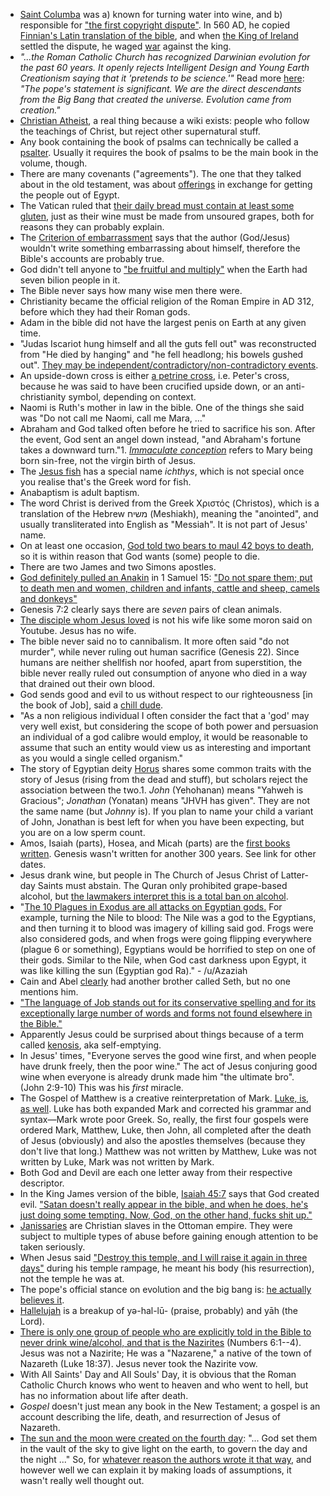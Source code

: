 - [Saint Columba](https://en.wikipedia.org/wiki/Columba) was a) known for turning water into wine, and b) responsible for ["the first copyright dispute"](https://www.youtube.com/watch?v=8f8xP-O0vD0). In 560 AD, he copied [Finnian's Latin translation of the bible](https://en.wikipedia.org/wiki/Finnian_of_Movilla), and when [the King of Ireland](https://en.wikipedia.org/wiki/Diarmait_mac_Cerbaill) settled the dispute, he waged [war](https://en.wikipedia.org/wiki/Battle_of_C%C3%BAl_Dreimhne) against the king.
- _"...the Roman Catholic Church has recognized Darwinian evolution for the past 60 years. It openly rejects Intelligent Design and Young Earth Creationism saying that it 'pretends to be science.'"_ Read more [here](https://www.independent.co.uk/news/world/europe/pope-francis-declares-evolution-and-big-bang-theory-are-right-and-god-isnt-a-magician-with-a-magic-9822514.html): _"The pope's statement is significant. We are the direct descendants from the Big Bang that created the universe. Evolution came from creation."_
- [Christian Atheist](https://en.wikipedia.org/wiki/Christian_atheism), a real thing because a wiki exists: people who follow the teachings of Christ, but reject other supernatural stuff.
- Any book containing the book of psalms can technically be called a [psalter](https://en.wikipedia.org/wiki/Psalter). Usually it requires the book of psalms to be the main book in the volume, though.
- There are many covenants ("agreements"). The one that they talked about in the old testament, was about [offerings](https://www.mechon-mamre.org/p/pt/pt0220.htm#22) in exchange for getting the people out of Egypt.
- The Vatican ruled that [their daily bread must contain at least some gluten](https://www.rt.com/viral/395810-gluten-free-holy-bread/), just as their wine must be made from unsoured grapes, both for reasons they can probably explain.
- The [Criterion of embarrassment](https://en.wikipedia.org/wiki/Criterion_of_embarrassment) says that the author (God/Jesus) wouldn't write something embarrassing about himself, therefore the Bible's accounts are probably true.
- God didn't tell anyone to ["be fruitful and multiply"](https://en.wikipedia.org/wiki/Cultural_mandate) when the Earth had seven bilion people in it.
- The Bible never says how many wise men there were.
- Christianity became the official religion of the Roman Empire in AD 312, before which they had their Roman gods.
- Adam in the bible did not have the largest penis on Earth at any given time.
- "Judas Iscariot hung himself and all the guts fell out" was reconstructed from "He died by hanging" and "he fell headlong; his bowels gushed out". [They may be independent/contradictory/non-contradictory events](https://carm.org/bible-difficulties/matthew-mark/how-did-judas-die-hanging-or-falling-down).
- An upside-down cross is either [a petrine cross](https://en.wikipedia.org/wiki/Cross_of_Saint_Peter), i.e. Peter's cross, because he was said to have been crucified upside down, or an anti-christianity symbol, depending on context.
- Naomi is Ruth's mother in law in the bible. One of the things she said was "Do not call me Naomi, call me Mara, ..."
- Abraham and God talked often before he tried to sacrifice his son. After the event, God sent an angel down instead, "and Abraham's fortune takes a downward turn."1. [_Immaculate conception_](https://en.wikipedia.org/wiki/Immaculate_Conception) refers to Mary being born sin-free, not the virgin birth of Jesus.
- The [Jesus fish](https://en.wikipedia.org/wiki/Ichthys) has a special name _ichthys_, which is not special once you realise that's the Greek word for fish.
- Anabaptism is adult baptism.
- The word Christ is derived from the Greek Χριστός (Christos), which is a translation of the Hebrew משיח (Meshiakh), meaning the "anointed", and usually transliterated into English as "Messiah". It is not part of Jesus' name.
- On at least one occasion, [God told two bears to maul 42 boys to death](https://biblehub.com/2_kings/2-24.htm), so it is within reason that God wants (some) people to die.
- There are two James and two Simons apostles.
- [God definitely pulled an Anakin](https://knowyourmeme.com/memes/i-killed-them-all) in 1 Samuel 15: ["Do not spare them; put to death men and women, children and infants, cattle and sheep, camels and donkeys"](https://www.biblegateway.com/passage/?search=1+Samuel+15&version=NIV)
- Genesis 7:2 clearly says there are _seven_ pairs of clean animals.
- [The disciple whom Jesus loved](https://en.wikipedia.org/wiki/Disciple_whom_Jesus_loved) is not his wife like some moron said on Youtube. Jesus has no wife.
- The bible never said no to cannibalism. It more often said "do not murder", while never ruling out human sacrifice (Genesis 22). Since humans are neither shellfish nor hoofed, apart from superstition, the bible never really ruled out consumption of anyone who died in a way that drained out their own blood.
- God sends good and evil to us without respect to our righteousness [in the book of Job], said a [chill dude](https://np.reddit.com/r/news/comments/6yi7n0/white_christians_are_now_a_minority_of_the_us/dmoap3c/?context=3).
- "As a non religious individual I often consider the fact that a 'god' may very well exist, but considering the scope of both power and persuasion an individual of a god calibre would employ, it would be reasonable to assume that such an entity would view us as interesting and important as you would a single celled organism."
- The story of Egyptian deity [Horus](https://en.wikipedia.org/wiki/Horus) shares some common traits with the story of Jesus (rising from the dead and stuff), but scholars reject the association between the two.1. _John_ (Yehohanan) means "Yahweh is Gracious"; _Jonathan_ (Yonatan) means "JHVH has given". They are not the same name (but _Johnny_ is). If you plan to name your child a variant of John, Jonathan is best left for when you have been expecting, but you are on a low sperm count.
- Amos, Isaiah (parts), Hosea, and Micah (parts) are the [first books written](https://en.wikipedia.org/wiki/Dating_the_Bible). Genesis wasn't written for another 300 years. See link for other dates.
- Jesus drank wine, but people in The Church of Jesus Christ of Latter-day Saints must abstain. The Quran only prohibited grape-based alcohol, but [the lawmakers interpret this is a total ban on alcohol](https://en.wikipedia.org/wiki/Alcohol_intoxication#Religious_views).
- "[The 10 Plagues in Exodus are all attacks on Egyptian gods.](https://www.reddit.com/r/AskReddit/comments/9346j9/what_is_something_most_people_dont_know_about_the/e3aw2w6/) For example, turning the Nile to blood: The Nile was a god to the Egyptians, and then turning it to blood was imagery of killing said god. Frogs were also considered gods, and when frogs were going flipping everywhere (plague 6 or something), Egyptians would be horrified to step on one of their gods. Similar to the Nile, when God cast darkness upon Egypt, it was like killing the sun (Egyptian god Ra)." - /u/Azaziah
- Cain and Abel [clearly](https://biblehub.com/genesis/4-25.htm) had another brother called Seth, but no one mentions him.
- ["The language of Job stands out for its conservative spelling and for its exceptionally large number of words and forms not found elsewhere in the Bible."](https://en.wikipedia.org/wiki/Book_of_Job)
- Apparently Jesus could be surprised about things because of a term called [kenosis](http://christianity.stackexchange.com/questions/2615/how-could-jesus-be-surprised/4963#4963), aka self-emptying.
- In Jesus' times, "Everyone serves the good wine first, and when people have drunk freely, then the poor wine." The act of Jesus conjuring good wine when everyone is already drunk made him "the ultimate bro". (John 2:9-10) This was his _first_ miracle.
- The Gospel of Matthew is a creative reinterpretation of Mark. [Luke, is, as well](https://jerichobrisance.files.wordpress.com/2013/10/new-testament-timeline-jerichobrisance1.png). Luke has both expanded Mark and corrected his grammar and syntax—Mark wrote poor Greek. So, really, the first four gospels were ordered Mark, Matthew, Luke, then John, all completed after the death of Jesus (obviously) and also the apostles themselves (because they don't live that long.) Matthew was not written by Matthew, Luke was not written by Luke, Mark was not written by Mark.
- Both God and Devil are each one letter away from their respective descriptor.
- In the King James version of the bible, [Isaiah 45:7](https://www.biblegateway.com/passage/?search=Isaiah+45%3A7&version=KJV) says that God created evil. ["Satan doesn't really appear in the bible, and when he does, he's just doing some tempting. Now, God, on the other hand, fucks shit up."](https://www.reddit.com/r/facepalm/comments/6qo1kt/out_of_context/dkyo8ms/?context=3)
- [Janissaries](http://en.wikipedia.org/wiki/Janissaries#Revolts_and_disbandment) are Christian slaves in the Ottoman empire. They were subject to multiple types of abuse before gaining enough attention to be taken seriously.
- When Jesus said ["Destroy this temple, and I will raise it again in three days"](http://biblehub.com/john/2-19.htm) during his temple rampage, he meant his body (his resurrection), not the temple he was at.
- The pope's official stance on evolution and the big bang is: [he actually believes it](https://www.smithsonianmag.com/smart-news/pope-would-you-accept-evolution-and-big-bang-180953166/).
- [Hallelujah](http://biblehub.com/text/psalms/115-17.htm) is a breakup of yə-hal-lū- (praise, probably) and yāh (the Lord).
- [There is only one group of people who are explicitly told in the Bible to never drink wine/alcohol, and that is the Nazirites](https://www.gotquestions.org/did-Jesus-drink-wine.html) (Numbers 6:1--4). Jesus was not a Nazirite; He was a "Nazarene," a native of the town of Nazareth (Luke 18:37). Jesus never took the Nazirite vow.
- With All Saints' Day and All Souls' Day, it is obvious that the Roman Catholic Church knows who went to heaven and who went to hell, but has no information about life after death.
- _Gospel_ doesn't just mean any book in the New Testament; a gospel is an account describing the life, death, and resurrection of Jesus of Nazareth.
- [The sun and the moon were created on the fourth day](https://www.biblegateway.com/passage/?search=genesis+1&version=NIV): "... God set them in the vault of the sky to give light on the earth, to govern the day and the night ..." So, for [whatever reason the authors wrote it that way](https://en.wikipedia.org/wiki/Genesis_creation_narrative#Fourth_day), and however well we can explain it by making loads of assumptions, it wasn't really well thought out.

